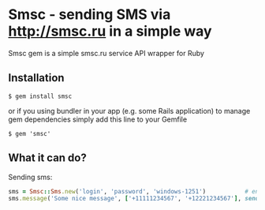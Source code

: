 Smsc - sending SMS via http://smsc.ru in a simple way
============================================================

Smsc gem is a simple smsc.ru service API wrapper for Ruby

Installation
-------------------------------------------------------

    $ gem install smsc

or if you using bundler in your app (e.g. some Rails application) to manage gem dependencies simply add this line
to your Gemfile

    $ gem 'smsc'

What it can do?
-----------------------------------

Sending sms:

~~~~ ruby
sms = Smsc::Sms.new('login', 'password', 'windows-1251')           # encoding is optional - utf-8 by default
sms.message('Some nice message', ['+11111234567', '+12221234567'], sender: "custom sender id") # sender is optional
~~~~~